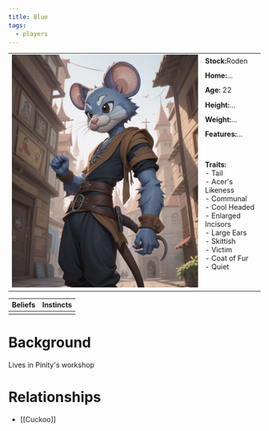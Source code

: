 ```yaml
---
title: Blue
tags:
  - players
---
```


 <table>
  <tr>
    <td rowspan="8"><img src="../images/rat.png" alt="Rat"></td>
    <td><b><strong>Stock:</b></strong>Roden</td>
  </tr>
  <tr>
    <td><b><strong>Home:</b></strong>...</td>
  </tr>
    <tr>
    <td><b><strong>Age:</b></strong> 22</td>
  </tr>
    <tr>
    <td><b><strong>Height:</b></strong>...</td>
  </tr>
    <tr>
    <td><b><strong>Weight:</b></strong>...</td>
  </tr>
    <tr>
    <td><b><strong>Features:</b></strong>...</td>
  </tr>
   <tr>
    <td><b><strong>Traits:</b></strong><br>- Tail<br>- Acer's Likeness<br>- Communal<br>- Cool Headed<br>- Enlarged Incisors<br>- Large Ears<br>- Skittish<br>- Victim<br>- Coat of Fur<br>- Quiet</td>
  </tr>
</table> 

| Beliefs | Instincts |
| ------- | --------- |
| | | 

# Background
Lives in Pinity's workshop

# Relationships
* [[Cuckoo]]